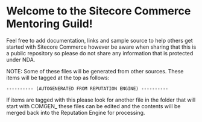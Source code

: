 # Welcome to the Sitecore Commerce Mentoring Guild!

Feel free to add documentation, links and sample source to help others get started with Sitecore Commerce however be aware when sharing that this is a public repository so please do not share any information that is protected under NDA.

NOTE: Some of these files will be generated from other sources. These items will be tagged at the top as follows:

    ---------- (AUTOGENERATED FROM REPUTATION ENGINE) ----------

If items are tagged with this please look for another file in the folder that will start with COMGEN_ these files can be edited and the contents will be merged back into the Reputation Engine for processing.

